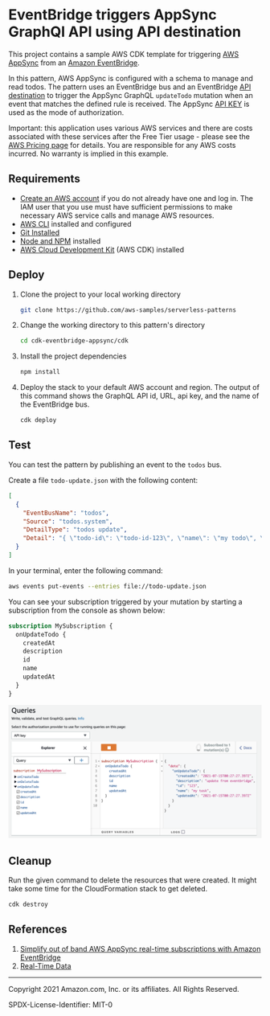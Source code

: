 # EventBridge triggers AppSync GraphQl API using API destination

This project contains a sample AWS CDK template for triggering [AWS AppSync](https://aws.amazon.com/appsync/) from an [Amazon EventBridge](https://aws.amazon.com/eventbridge/).

In this pattern, AWS AppSync is configured with a schema to manage and read todos. The pattern uses an EventBridge bus and an EventBridge [API destination](https://docs.aws.amazon.com/eventbridge/latest/userguide/eb-api-destinations.html) to trigger the AppSync GraphQL `updateTodo` mutation when an event that matches the defined rule is received. The AppSync [API KEY](https://docs.aws.amazon.com/appsync/latest/devguide/security-authz.html#api-key-authorization) is used as the mode of authorization.

Important: this application uses various AWS services and there are costs associated with these services after the Free Tier usage - please see the [AWS Pricing page](https://aws.amazon.com/pricing/) for details. You are responsible for any AWS costs incurred. No warranty is implied in this example.

## Requirements

* [Create an AWS account](https://portal.aws.amazon.com/gp/aws/developer/registration/index.html) if you do not already have one and log in. The IAM user that you use must have sufficient permissions to make necessary AWS service calls and manage AWS resources.
* [AWS CLI](https://docs.aws.amazon.com/cli/latest/userguide/install-cliv2.html) installed and configured
* [Git Installed](https://git-scm.com/book/en/v2/Getting-Started-Installing-Git)
* [Node and NPM](https://nodejs.org/en/download/) installed
* [AWS Cloud Development Kit](https://docs.aws.amazon.com/cdk/latest/guide/cli.html) (AWS CDK) installed

## Deploy

1. Clone the project to your local working directory

   ```sh
   git clone https://github.com/aws-samples/serverless-patterns
   ```

2. Change the working directory to this pattern's directory

   ```sh
   cd cdk-eventbridge-appsync/cdk
   ```

3. Install the project dependencies

   ```sh
   npm install
   ```

4. Deploy the stack to your default AWS account and region. The output of this command shows the GraphQL API id, URL, api key, and the name of the EventBridge bus.

   ```sh
   cdk deploy
   ```

## Test

You can test the pattern by publishing an event to the `todos` bus.

Create a file `todo-update.json` with the following content:

```json
[
  {
    "EventBusName": "todos",
    "Source": "todos.system",
    "DetailType": "todos update",
    "Detail": "{ \"todo-id\": \"todo-id-123\", \"name\": \"my todo\", \"description\": \"update from event-bridge\" }"
  }
]
```

In your terminal, enter the following command:

```sh
aws events put-events --entries file://todo-update.json
```

You can see your subscription triggered by your mutation by starting a subscription from the console as shown below:

```graphql
subscription MySubscription {
  onUpdateTodo {
    createdAt
    description
    id
    name
    updatedAt
  }
}
```

![Listen for subscriptions in the console console](console.png)

## Cleanup

Run the given command to delete the resources that were created. It might take some time for the CloudFormation stack to get deleted.

```sh
cdk destroy
```

## References

1. [Simplify out of band AWS AppSync real-time subscriptions with Amazon EventBridge](https://aws.amazon.com/blogs/mobile/appsync-eventbridge/)
2. [Real-Time Data](https://docs.aws.amazon.com/appsync/latest/devguide/aws-appsync-real-time-data.html)

----
Copyright 2021 Amazon.com, Inc. or its affiliates. All Rights Reserved.

SPDX-License-Identifier: MIT-0
